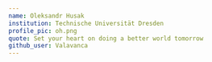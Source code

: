 ```yaml
---
name: Oleksandr Husak
institution: Technische Universität Dresden
profile_pic: oh.png
quote: Set your heart on doing a better world tomorrow
github_user: Valavanca
---
```

